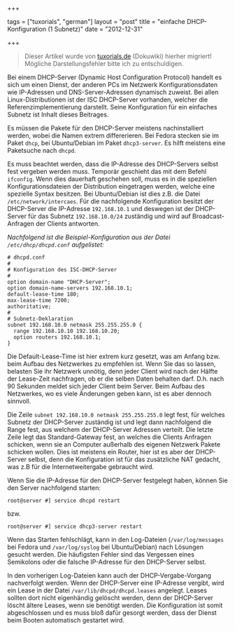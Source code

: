 +++

tags = ["tuxorials", "german"]
layout = "post"
title = "einfache DHCP-Konfiguration (1 Subnetz)"
date = "2012-12-31"

+++

>
> Dieser Artikel wurde von [tuxorials.de](http://tuxorials.de) (Dokuwiki) hierher migriert!
> Mögliche Darstellungsfehler bitte ich zu entschuldigen.
>


Bei einem DHCP-Server (Dynamic Host Configuration Protocol) handelt es
sich um einen Dienst, der anderen PCs im Netzwerk Konfigurationsdaten
wie IP-Adressen und DNS-Server-Adressen dynamisch zuweist. Bei allen
Linux-Distributionen ist der ISC DHCP-Server vorhanden, welcher die
Referenzimplementierung darstellt. Seine Konfiguration für ein einfaches
Subnetz ist Inhalt dieses Beitrages.

Es müssen die Pakete für den DHCP-Server meistens nachinstalliert
werden, wobei die Namen extrem differerieren. Bei Fedora stecken sie im
Paket `dhcp`, bei Ubuntu/Debian im Paket `dhcp3-server`. Es hilft
meistens eine Paketsuche nach `dhcpd`.

Es muss beachtet werden, dass die IP-Adresse des DHCP-Servers selbst
fest vergeben werden muss. Temporär geschieht das mit dem Befehl
`ifconfig`. Wenn dies dauerhaft geschehen soll, muss es in die
speziellen Konfigurationsdateien der Distribution eingetragen werden,
welche eine spezielle Syntax besitzen. Bei Ubuntu/Debian ist dies z.B.
die Datei `/etc/network/intercaes`. Für die nachfolgende Konfiguration
besitzt der DHCP-Server die IP-Adresse `192.168.10.1` und deswegen ist
der DHCP-Server für das Subnetz `192.168.10.0/24` zuständig und wird auf
Broadcast-Anfragen der Clients antworten.

*Nachfolgend ist die Beispiel-Konfiguration aus der Datei
`/etc/dhcp/dhcpd.conf` aufgelistet:*

```
# dhcpd.conf 
# 
# Konfiguration des ISC-DHCP-Server 
# 
option domain-name "DHCP-Server"; 
option domain-name-servers 192.168.10.1;
default-lease-time 180; 
max-lease-time 7200; 
authoritative;  
#
# Subnetz-Deklaration 
subnet 192.168.10.0 netmask 255.255.255.0 { 
  range 192.168.10.10 192.168.10.20;  
  option routers 192.168.10.1; 
}
```

Die Default-Lease-Time ist hier extrem kurz gesetzt, was am Anfang bzw.
beim Aufbau des Netzwerkes zu empfehlen ist. Wenn Sie das so lassen,
belasten Sie ihr Netzwerk unnötig, denn jeder Client wird nach der
Hälfte der Lease-Zeit nachfragen, ob er die selben Daten behalten darf.
D.h. nach 90 Sekunden meldet sich jeder Client beim Server. Beim Aufbau
des Netzwerkes, wo es viele Änderungen geben kann, ist es aber dennoch
sinnvoll.

Die Zeile `subnet 192.168.10.0 netmask 255.255.255.0` legt fest, für
welches Subnetz der DHCP-Server zuständig ist und legt dann nachfolgend
die Range fest, aus welchem der DHCP-Server Adressen verteilt. Die
letzte Zeile legt das Standard-Gateway fest, an welches die Clients
Anfragen schicken, wenn sie an Computer außerhalb des eigenen Netzwerk
Pakete schicken wollen. Dies ist meistens ein Router, hier ist es aber
der DHCP-Server selbst, denn die Konfiguration ist für das zusätzliche
NAT gedacht, was z.B für die Internetweitergabe gebraucht wird.

Wenn Sie die IP-Adresse für den DHCP-Server festgelegt haben, können Sie
den Server nachfolgend starten:

```
root@server #] service dhcpd restart
```

bzw.

```
root@server #] service dhcp3-server restart
```

Wenn das Starten fehlschlägt, kann in den Log-Dateien
(`/var/log/messages` bei Fedora und `/var/log/syslog` bei Ubuntu/Debian)
nach Lösungen gesucht werden. Die häufigsten Fehler sind das Vergessen
eines Semikolons oder die falsche IP-Adresse für den DHCP-Server selbst.

In den vorherigen Log-Dateien kann auch der DHCP-Vergabe-Vorgang
nachverfolgt werden. Wenn der DHCP-Server eine IP-Adresse vergibt, wird
ein Lease in der Datei `/var/lib/dhcpd/dhcpd.leases` angelegt. Leases
sollten dort nicht eigenhändig gelöscht werden, denn der DHCP-Server
löscht ältere Leases, wenn sie benötigt werden. Die Konfiguration ist
somit abgeschlossen und es muss bloß dafür gesorgt werden, dass der
Dienst beim Booten automatisch gestartet wird.
